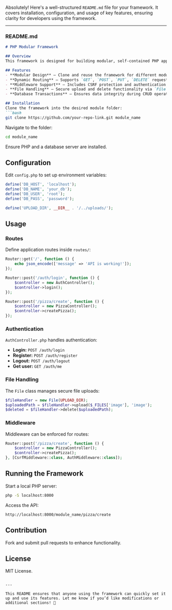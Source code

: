 Absolutely! Here's a well-structured `README.md` file for your framework. It covers installation, configuration, and usage of key features, ensuring clarity for developers using the framework.

---

### **README.md**
```markdown
# PHP Modular Framework

## Overview
This framework is designed for building modular, self-contained PHP applications with security, middleware integration, and scalable architecture. Each module (e.g., `pizza`, `donuts`) operates independently, allowing for easy expansion.

## Features
- **Modular Design** – Clone and reuse the framework for different modules.
- **Dynamic Routing** – Supports `GET`, `POST`, `PUT`, `DELETE` requests.
- **Middleware Support** – Includes CSRF protection and authentication enforcement.
- **File Handling** – Secure upload and delete functionality via `File` class.
- **Database Transactions** – Ensures data integrity during CRUD operations.

## Installation
Clone the framework into the desired module folder:
```bash
git clone https://github.com/your-repo-link.git module_name
```
Navigate to the folder:
```bash
cd module_name
```
Ensure PHP and a database server are installed.

## Configuration
Edit `config.php` to set up environment variables:
```php
define('DB_HOST', 'localhost');
define('DB_NAME', 'your_db');
define('DB_USER', 'root');
define('DB_PASS', 'password');

define('UPLOAD_DIR', __DIR__ . '/../uploads/');
```

## Usage

### **Routes**
Define application routes inside `routes/`:
```php
Router::get('/', function () {
    echo json_encode(['message' => 'API is working!']);
});

Router::post('/auth/login', function () {
    $controller = new AuthController();
    $controller->login();
});

Router::post('/pizza/create', function () {
    $controller = new PizzaController();
    $controller->createPizza();
});
```

### **Authentication**
`AuthController.php` handles authentication:
- **Login:** `POST /auth/login`
- **Register:** `POST /auth/register`
- **Logout:** `POST /auth/logout`
- **Get user:** `GET /auth/me`

### **File Handling**
The `File` class manages secure file uploads:
```php
$fileHandler = new File(UPLOAD_DIR);
$uploadedPath = $fileHandler->upload($_FILES['image'], 'image');
$deleted = $fileHandler->delete($uploadedPath);
```

### **Middleware**
Middleware can be enforced for routes:
```php
Router::post('/pizza/create', function () {
    $controller = new PizzaController();
    $controller->createPizza();
}, [CsrfMiddleware::class, AuthMiddleware::class]);
```

## Running the Framework
Start a local PHP server:
```bash
php -S localhost:8000
```
Access the API:
```plaintext
http://localhost:8000/module_name/pizza/create
```

## Contribution
Fork and submit pull requests to enhance functionality.

## License
MIT License.
```

---

This README ensures that anyone using the framework can quickly set it up and use its features. Let me know if you’d like modifications or additional sections! 🚀
